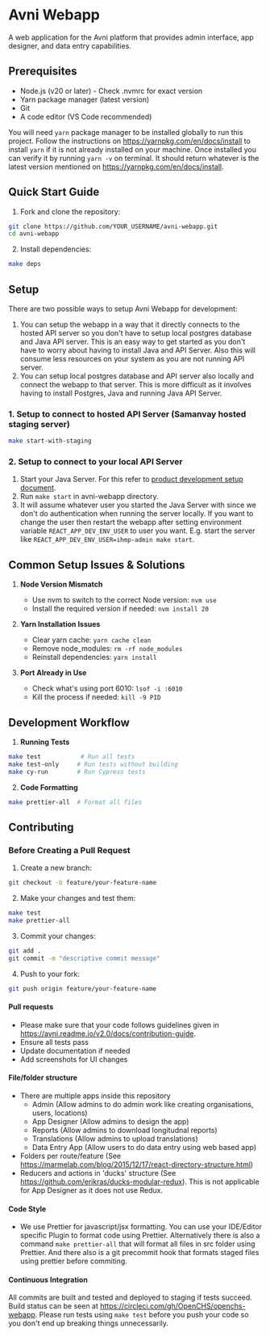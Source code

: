 # Avni Webapp

A web application for the Avni platform that provides admin interface, app designer, and data entry capabilities.

## Prerequisites

- Node.js (v20 or later) - Check .nvmrc for exact version
- Yarn package manager (latest version)
- Git
- A code editor (VS Code recommended)

You will need `yarn` package manager to be installed globally to run this project. Follow the instructions on https://yarnpkg.com/en/docs/install to install `yarn` if it is not already installed on your machine.
Once installed you can verify it by running `yarn -v` on terminal. It should return whatever is the latest version mentioned on https://yarnpkg.com/en/docs/install.

## Quick Start Guide

1. Fork and clone the repository:

```bash
git clone https://github.com/YOUR_USERNAME/avni-webapp.git
cd avni-webapp
```

2. Install dependencies:

```bash
make deps
```

## Setup

There are two possible ways to setup Avni Webapp for development:

1. You can setup the webapp in a way that it directly connects to the hosted API server so you don't have to setup local postgres database and Java API server. This is an easy way to get started as you don't have to worry about having to install Java and API Server. Also this will consume less resources on your system as you are not running API server.
2. You can setup local postgres database and API server also locally and connect the webapp to that server. This is more difficult as it involves having to install Postgres, Java and running Java API Server.

### 1. Setup to connect to hosted API Server (Samanvay hosted staging server)

```bash
make start-with-staging
```

### 2. Setup to connect to your local API Server

1. Start your Java Server. For this refer to [product development setup document](https://avni.readme.io/docs/developer-environment-setup-ubuntu#server-side-components).
2. Run `make start` in avni-webapp directory.
3. It will assume whatever user you started the Java Server with since we don't do authentication when running the server locally. If you want to change the user then restart the webapp after setting environment variable `REACT_APP_DEV_ENV_USER` to user you want. E.g. start the server like `REACT_APP_DEV_ENV_USER=ihmp-admin make start`.

## Common Setup Issues & Solutions

1. **Node Version Mismatch**

   - Use nvm to switch to the correct Node version: `nvm use`
   - Install the required version if needed: `nvm install 20`

2. **Yarn Installation Issues**

   - Clear yarn cache: `yarn cache clean`
   - Remove node_modules: `rm -rf node_modules`
   - Reinstall dependencies: `yarn install`

3. **Port Already in Use**
   - Check what's using port 6010: `lsof -i :6010`
   - Kill the process if needed: `kill -9 PID`

## Development Workflow

1. **Running Tests**

```bash
make test           # Run all tests
make test-only     # Run tests without building
make cy-run        # Run Cypress tests
```

2. **Code Formatting**

```bash
make prettier-all  # Format all files
```

## Contributing

### Before Creating a Pull Request

1. Create a new branch:

```bash
git checkout -b feature/your-feature-name
```

2. Make your changes and test them:

```bash
make test
make prettier-all
```

3. Commit your changes:

```bash
git add .
git commit -m "descriptive commit message"
```

4. Push to your fork:

```bash
git push origin feature/your-feature-name
```

#### Pull requests

- Please make sure that your code follows guidelines given in https://avni.readme.io/v2.0/docs/contribution-guide.
- Ensure all tests pass
- Update documentation if needed
- Add screenshots for UI changes

#### File/folder structure

- There are multiple apps inside this repository
  - Admin (Allow admins to do admin work like creating organisations, users, locations)
  - App Designer (Allow admins to design the app)
  - Reports (Allow admins to download longitudnal reports)
  - Translations (Allow admins to upload translations)
  - Data Entry App (Allow users to do data entry using web based app)
- Folders per route/feature
  (See https://marmelab.com/blog/2015/12/17/react-directory-structure.html)
- Reducers and actions in 'ducks' structure (See https://github.com/erikras/ducks-modular-redux). This is not applicable for App Designer as it does not use Redux.

#### Code Style

- We use Prettier for javascript/jsx formatting. You can use your IDE/Editor specific Plugin to format code using Prettier. Alternatively there is also a command `make prettier-all` that will format all files in src folder using Prettier. And there also is a git precommit hook that formats staged files using prettier before commiting.

#### Continuous Integration

All commits are built and tested and deployed to staging if tests succeed. Build status can be seen at https://circleci.com/gh/OpenCHS/openchs-webapp. Please run tests using `make test` before you push your code so you don't end up breaking things unnecessarily.
